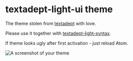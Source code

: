 # textadept-light-ui theme

The theme stolen from [textadept](https://orbitalquark.github.io/textadept) with
love.

Please use it together with [textadept-light-syntax](https://github.com/lua-rocks/atom-textadept-light-syntax).

If theme looks ugly after first activation - just reload Atom.

![A screenshot of your theme](https://i.imgur.com/y89Lw6p.png)
